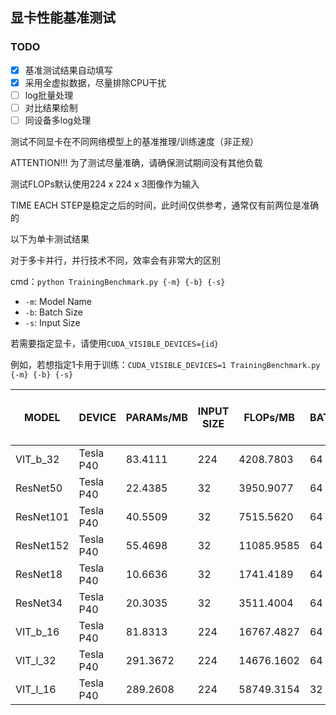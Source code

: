 ## 显卡性能基准测试

### TODO
- [x] 基准测试结果自动填写
- [x] 采用全虚拟数据，尽量排除CPU干扰
- [ ] log批量处理
- [ ] 对比结果绘制
- [ ] 同设备多log处理

测试不同显卡在不同网络模型上的基准推理/训练速度（非正规）

ATTENTION!!! 为了测试尽量准确，请确保测试期间没有其他负载

测试FLOPs默认使用224 x 224 x 3图像作为输入

TIME EACH STEP是稳定之后的时间，此时间仅供参考，通常仅有前两位是准确的

以下为单卡测试结果

对于多卡并行，并行技术不同，效率会有非常大的区别

cmd：```python TrainingBenchmark.py {-m} {-b} {-s}```
* ```-m```: Model Name
* ```-b```: Batch Size
* ```-s```: Input Size

若需要指定显卡，请使用```CUDA_VISIBLE_DEVICES={id}```

例如，若想指定1卡用于训练：```CUDA_VISIBLE_DEVICES=1 TrainingBenchmark.py {-m} {-b} {-s}```

| MODEL       | DEVICE           | PARAMs/MB | INPUT SIZE | FLOPs/MB | BATCH_SIZE | TIME EACH STEP / s |
|-------------|------------------|-----------|------------|----------|------------|--------------------|
|VIT_b_32|Tesla P40|83.4111|224|4208.7803|64|0.2830|
|ResNet50|Tesla P40|22.4385|32|3950.9077|64|0.0490|
|ResNet101|Tesla P40|40.5509|32|7515.5620|64|0.0879|
|ResNet152|Tesla P40|55.4698|32|11085.9585|64|0.1235|
|ResNet18|Tesla P40|10.6636|32|1741.4189|64|0.0191|
|ResNet34|Tesla P40|20.3035|32|3511.4004|64|0.0308|
|VIT_b_16|Tesla P40|81.8313|224|16767.4827|64|1.0535|
|VIT_l_32|Tesla P40|291.3672|224|14676.1602|64|0.8848|
|VIT_l_16|Tesla P40|289.2608|224|58749.3154|32|1.7269|